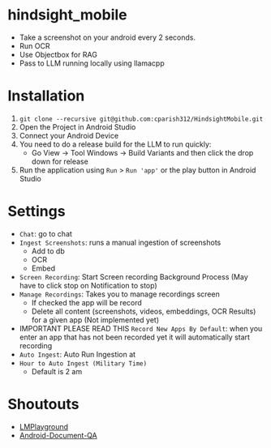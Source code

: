 # hindsight_mobile
* Take a screenshot on your android every 2 seconds.
* Run OCR
* Use Objectbox for RAG
* Pass to LLM running locally using llamacpp

# Installation
1. `git clone --recursive git@github.com:cparish312/HindsightMobile.git`
2. Open the Project in Android Studio
3. Connect your Android Device
4. You need to do a release build for the LLM to run quickly:
   * Go View -> Tool Windows -> Build Variants and then click the drop down for release
5. Run the application using `Run` > `Run 'app'` or the play button in Android Studio

# Settings
* `Chat`: go to chat
* `Ingest Screenshots`: runs a manual ingestion of screenshots
  * Add to db
  * OCR
  * Embed
* `Screen Recording`: Start Screen recording Background Process (May have to click stop on Notification to stop)
* `Manage Recordings`: Takes you to manage recordings screen
  * If checked the app will be record
  * Delete all content (screenshots, videos, embeddings, OCR Results) for a given app (Not implemented yet)
* IMPORTANT PLEASE READ THIS `Record New Apps By Default`: when you enter an app that has not been
    recorded yet it will automatically start recording
* `Auto Ingest`: Auto Run Ingestion at 
* `Hour to Auto Ingest (Military Time)`
  * Default is 2 am

# Shoutouts
* [LMPlayground](https://github.com/andriydruk/LMPlayground/tree/main)
* [Android-Document-QA](https://github.com/shubham0204/Android-Document-QA/tree/main)